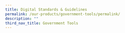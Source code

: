 ```yaml
---
title: Digital Standards & Guidelines
permalink: /our-products/government-tools/permalink/
description: ""
third_nav_title: Government Tools
---
```

